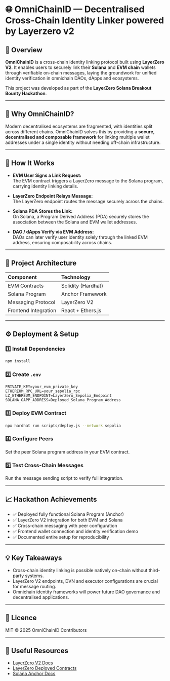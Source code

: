 # 🌐 OmniChainID — Decentralised Cross-Chain Identity Linker powered by Layerzero v2 

## 🚀 Overview  

**OmniChainID** is a cross-chain identity linking protocol built using **LayerZero V2**. It enables users to securely link their **Solana** and **EVM chain** wallets through verifiable on-chain messages, laying the groundwork for unified identity verification in omnichain DAOs, dApps and ecosystems.

This project was developed as part of the **LayerZero Solana Breakout Bounty Hackathon**.

---

## 🎯 Why OmniChainID?  

Modern decentralised ecosystems are fragmented, with identities split across different chains. OmniChainID solves this by providing a **secure, decentralised and composable framework** for linking multiple wallet addresses under a single identity without needing off-chain infrastructure.

---

## 🔧 How It Works  

- **EVM User Signs a Link Request:**  
  The EVM contract triggers a LayerZero message to the Solana program, carrying identity linking details.

- **LayerZero Endpoint Relays Message:**  
  The LayerZero endpoint routes the message securely across the chains.

- **Solana PDA Stores the Link:**  
  On Solana, a Program Derived Address (PDA) securely stores the association between the Solana and EVM wallet addresses.

- **DAO / dApps Verify via EVM Address:**  
  DAOs can later verify user identity solely through the linked EVM address, ensuring composability across chains.

---

## 🔗 Project Architecture  

| Component            | Technology        |
|:--------------------|:-----------------|
| EVM Contracts        | Solidity (Hardhat)|
| Solana Program       | Anchor Framework  |
| Messaging Protocol   | LayerZero V2      |
| Frontend Integration | React + Ethers.js |

---

## ⚙️ Deployment & Setup  

### 1️⃣ Install Dependencies  
```bash
npm install
```

### 2️⃣ Create `.env`  
```env
PRIVATE_KEY=your_evm_private_key
ETHEREUM_RPC_URL=your_sepolia_rpc
LZ_ETHEREUM_ENDPOINT=LayerZero_Sepolia_Endpoint
SOLANA_OAPP_ADDRESS=Deployed_Solana_Program_Address
```

### 3️⃣ Deploy EVM Contract  
```bash
npx hardhat run scripts/deploy.js --network sepolia
```

### 4️⃣ Configure Peers  
Set the peer Solana program address in your EVM contract.

### 5️⃣ Test Cross-Chain Messages  
Run the message sending script to verify full integration.

---

## 📈 Hackathon Achievements  

- ✅ Deployed fully functional Solana Program (Anchor)
- ✅ LayerZero V2 integration for both EVM and Solana
- ✅ Cross-chain messaging with peer configuration
- ✅ Frontend wallet connection and identity verification demo
- ✅ Documented entire setup for reproducibility

---

## 💡 Key Takeaways  

- Cross-chain identity linking is possible natively on-chain without third-party systems.
- LayerZero V2 endpoints, DVN and executor configurations are crucial for message routing.
- Omnichain identity frameworks will power future DAO governance and decentralised applications.

---

## 📜 Licence  

MIT © 2025 OmniChainID Contributors  

---

## 🔗 Useful Resources  

- [LayerZero V2 Docs](https://docs.layerzero.network/v2/)
- [LayerZero Deployed Contracts](https://docs.layerzero.network/v2/deployments/deployed-contracts?stages=testnet)
- [Solana Anchor Docs](https://book.anchor-lang.com/)
